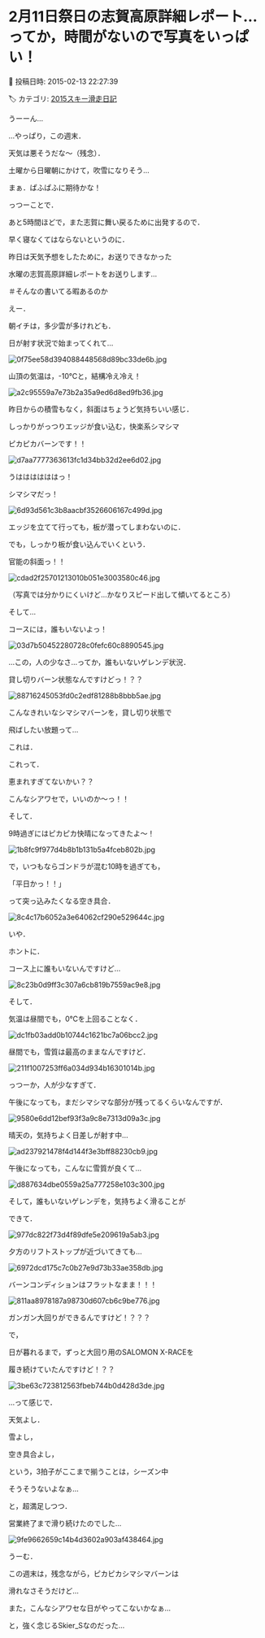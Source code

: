 # 2月11日祭日の志賀高原詳細レポート…ってか，時間がないので写真をいっぱい！

📅 投稿日時: 2015-02-13 22:27:39

🏷️ カテゴリ: [2015スキー滑走日記](c09ea645cfc085f86dfcd80f49599dd89.md)

うーーん…


…やっぱり，この週末．


天気は悪そうだな～（残念）．


土曜から日曜朝にかけて，吹雪になりそう…


まぁ．ぱふぱふに期待かな！





っつーことで．


あと5時間ほどで，また志賀に舞い戻るために出発するので．


早く寝なくてはならないというのに．





昨日は天気予想をしたために，お送りできなかった


水曜の志賀高原詳細レポートをお送りします…


＃そんなの書いてる暇あるのか





えー．


朝イチは，多少雲が多けれども．


日が射す状況で始まってくれて…




![0f75ee58d394088448568d89bc33de6b.jpg](images/0f75ee58d394088448568d89bc33de6b.jpg)




山頂の気温は，-10℃と，結構冷え冷え！




![a2c95559a7e73b2a35a9ed6d8ed9fb36.jpg](images/a2c95559a7e73b2a35a9ed6d8ed9fb36.jpg)







昨日からの積雪もなく，斜面はちょうど気持ちいい感じ．


しっかりがっつりエッジが食い込む，快楽系シマシマ


ピカピカバーンです！！




![d7aa7777363613fc1d34bb32d2ee6d02.jpg](images/d7aa7777363613fc1d34bb32d2ee6d02.jpg)




うははははははっ！


シマシマだっ！




![6d93d561c3b8aacbf3526606167c499d.jpg](images/6d93d561c3b8aacbf3526606167c499d.jpg)




エッジを立てて行っても，板が潜ってしまわないのに．


でも，しっかり板が食い込んでいくという．


官能の斜面っ！！




![cdad2f25701213010b051e3003580c46.jpg](images/cdad2f25701213010b051e3003580c46.jpg)




（写真では分かりにくいけど…かなりスピード出して傾いてるところ）





そして…


コースには，誰もいないよっ！




![03d7b50452280728c0fefc60c8890545.jpg](images/03d7b50452280728c0fefc60c8890545.jpg)




…この，人の少なさ…ってか，誰もいないゲレンデ状況．


貸し切りバーン状態なんですけどっ！？？




![88716245053fd0c2edf81288b8bbb5ae.jpg](images/88716245053fd0c2edf81288b8bbb5ae.jpg)




こんなきれいなシマシマバーンを，貸し切り状態で


飛ばしたい放題って…


これは．


これって．


恵まれすぎてないかい？？


こんなシアワセで，いいのか～っ！！





そして．


9時過ぎにはピカピカ快晴になってきたよ～！




![1b8fc9f977d4b8b1b131b5a4fceb802b.jpg](images/1b8fc9f977d4b8b1b131b5a4fceb802b.jpg)







で，いつもならゴンドラが混む10時を過ぎても，


「平日かっ！！」


って突っ込みたくなる空き具合．




![8c4c17b6052a3e64062cf290e529644c.jpg](images/8c4c17b6052a3e64062cf290e529644c.jpg)




いや．


ホントに．


コース上に誰もいないんですけど…




![8c23b0d9ff3c307a6cb819b7559ac9e8.jpg](images/8c23b0d9ff3c307a6cb819b7559ac9e8.jpg)







そして．


気温は昼間でも，0℃を上回ることなく．




![dc1fb03add0b10744c1621bc7a06bcc2.jpg](images/dc1fb03add0b10744c1621bc7a06bcc2.jpg)




昼間でも，雪質は最高のままなんですけど．




![211f1007253ff6a034d934b16301014b.jpg](images/211f1007253ff6a034d934b16301014b.jpg)




っつーか，人が少なすぎて．


午後になっても，まだシマシマな部分が残ってるくらいなんですが．




![9580e6dd12bef93f3a9c8e7313d09a3c.jpg](images/9580e6dd12bef93f3a9c8e7313d09a3c.jpg)







晴天の，気持ちよく日差しが射す中…




![ad237921478f4d144f3e3bff88230cb9.jpg](images/ad237921478f4d144f3e3bff88230cb9.jpg)




午後になっても，こんなに雪質が良くて…




![d887634dbe0559a25a777258e103c300.jpg](images/d887634dbe0559a25a777258e103c300.jpg)




そして，誰もいないゲレンデを，気持ちよく滑ることが


できて．




![977dc822f73d4f89dfe5e209619a5ab3.jpg](images/977dc822f73d4f89dfe5e209619a5ab3.jpg)







夕方のリフトストップが近づいてきても…




![6972dcd175c7c0b27e9d73b33ae358db.jpg](images/6972dcd175c7c0b27e9d73b33ae358db.jpg)




バーンコンディションはフラットなまま！！！




![811aa8978187a98730d607cb6c9be776.jpg](images/811aa8978187a98730d607cb6c9be776.jpg)




ガンガン大回りができるんですけど！？？？


で，


日が暮れるまで，ずっと大回り用のSALOMON X-RACEを


履き続けていたんですけど！？？




![3be63c723812563fbeb744b0d428d3de.jpg](images/3be63c723812563fbeb744b0d428d3de.jpg)







…って感じで．


天気よし．


雪よし，


空き具合よし，


という，3拍子がここまで揃うことは，シーズン中


そうそうないよなぁ…





と，超満足しつつ．


営業終了まで滑り続けたのでした…




![9fe9662659c14b4d3602a903af438464.jpg](images/9fe9662659c14b4d3602a903af438464.jpg)







うーむ．


この週末は，残念ながら，ピカピカシマシマバーンは


滑れなさそうだけど…


また，こんなシアワセな日がやってこないかなぁ…


と，強く念じるSkier_Sなのだった…
